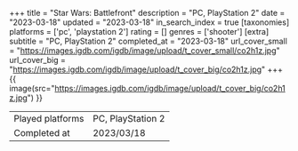 +++
title = "Star Wars: Battlefront"
description = "PC, PlayStation 2"
date = "2023-03-18"
updated = "2023-03-18"
in_search_index = true
[taxonomies]
platforms = ['pc', 'playstation 2']
rating = []
genres = ['shooter']
[extra]
subtitle = "PC, PlayStation 2"
completed_at = "2023-03-18"
url_cover_small = "https://images.igdb.com/igdb/image/upload/t_cover_small/co2h1z.jpg"
url_cover_big = "https://images.igdb.com/igdb/image/upload/t_cover_big/co2h1z.jpg"
+++
{{ image(src="https://images.igdb.com/igdb/image/upload/t_cover_big/co2h1z.jpg") }}

|              |            |
| ------------ | ---------- |
| Played platforms    | PC, PlayStation 2 |
| Completed at | 2023/03/18 |

